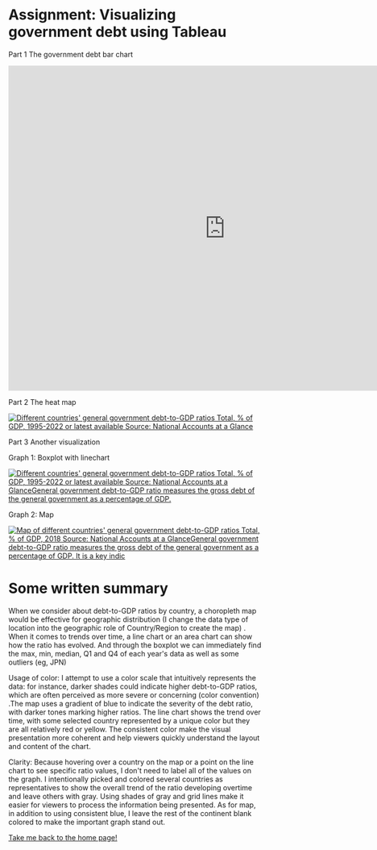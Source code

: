 # Assignment: Visualizing government debt using Tableau
Part 1 The government debt bar chart
<iframe src="https://data.oecd.org/chart/7knd" width="860" height="645" style="border: 0" mozallowfullscreen="true" webkitallowfullscreen="true" allowfullscreen="true"><a href="https://data.oecd.org/chart/7knd" target="_blank">OECD Chart: General government debt, Total, % of GDP, Annual, 2018</a></iframe>

Part 2 The heat map
<div class='tableauPlaceholder' id='viz1706587305716' style='position: relative'><noscript><a href='#'><img alt='Different countries&#39; general government debt-to-GDP ratios Total, % of GDP, 1995-2022 or latest available Source: National Accounts at a Glance ' src='https:&#47;&#47;public.tableau.com&#47;static&#47;images&#47;Bo&#47;Book1_17065634045110&#47;DifferentCountriesDebt-to-GDPRatios&#47;1_rss.png' style='border: none' /></a></noscript><object class='tableauViz'  style='display:none;'><param name='host_url' value='https%3A%2F%2Fpublic.tableau.com%2F' /> <param name='embed_code_version' value='3' /> <param name='site_root' value='' /><param name='name' value='Book1_17065634045110&#47;DifferentCountriesDebt-to-GDPRatios' /><param name='tabs' value='no' /><param name='toolbar' value='yes' /><param name='static_image' value='https:&#47;&#47;public.tableau.com&#47;static&#47;images&#47;Bo&#47;Book1_17065634045110&#47;DifferentCountriesDebt-to-GDPRatios&#47;1.png' /> <param name='animate_transition' value='yes' /><param name='display_static_image' value='yes' /><param name='display_spinner' value='yes' /><param name='display_overlay' value='yes' /><param name='display_count' value='yes' /><param name='language' value='en-US' /><param name='filter' value='publish=yes' /></object></div>
<script type='text/javascript'>
  var divElement = document.getElementById('viz1706587305716');
  var vizElement = divElement.getElementsByTagName('object')[0];
  vizElement.style.width='100%';vizElement.style.height=(divElement.offsetWidth*0.75)+'px';
  var scriptElement = document.createElement('script');
  scriptElement.src = 'https://public.tableau.com/javascripts/api/viz_v1.js';
  vizElement.parentNode.insertBefore(scriptElement, vizElement);
</script>

Part 3 Another visualization

Graph 1: Boxplot with linechart
<div class='tableauPlaceholder' id='viz1706588442794' style='position: relative'><noscript><a href='#'><img alt='Different countries&#39; general government debt-to-GDP ratios Total, % of GDP, 1995-2022 or latest available Source: National Accounts at a GlanceGeneral government debt-to-GDP ratio measures the gross debt of the general government as a percentage of GDP. ' src='https:&#47;&#47;public.tableau.com&#47;static&#47;images&#47;Bo&#47;Book2_17065478213190&#47;Sheet1&#47;1_rss.png' style='border: none' /></a></noscript><object class='tableauViz'  style='display:none;'><param name='host_url' value='https%3A%2F%2Fpublic.tableau.com%2F' /> <param name='embed_code_version' value='3' /> <param name='site_root' value='' /><param name='name' value='Book2_17065478213190&#47;Sheet1' /><param name='tabs' value='no' /><param name='toolbar' value='yes' /><param name='static_image' value='https:&#47;&#47;public.tableau.com&#47;static&#47;images&#47;Bo&#47;Book2_17065478213190&#47;Sheet1&#47;1.png' /> <param name='animate_transition' value='yes' /><param name='display_static_image' value='yes' /><param name='display_spinner' value='yes' /><param name='display_overlay' value='yes' /><param name='display_count' value='yes' /><param name='language' value='en-US' /><param name='filter' value='publish=yes' /></object></div>
<script type='text/javascript'>
  var divElement = document.getElementById('viz1706588442794');
  var vizElement = divElement.getElementsByTagName('object')[0];
  vizElement.style.width='100%';vizElement.style.height=(divElement.offsetWidth*0.75)+'px';
  var scriptElement = document.createElement('script');
  scriptElement.src = 'https://public.tableau.com/javascripts/api/viz_v1.js';
  vizElement.parentNode.insertBefore(scriptElement, vizElement);
</script>

Graph 2: Map
<div class='tableauPlaceholder' id='viz1706588376526' style='position: relative'><noscript><a href='#'><img alt='Map of different countries&#39; general government debt-to-GDP ratios Total, % of GDP, 2018 Source: National Accounts at a GlanceGeneral government debt-to-GDP ratio measures the gross debt of the general government as a percentage of GDP. It is a key indic ' src='https:&#47;&#47;public.tableau.com&#47;static&#47;images&#47;Bo&#47;Book2_17065478213190&#47;Sheet2&#47;1_rss.png' style='border: none' /></a></noscript><object class='tableauViz'  style='display:none;'><param name='host_url' value='https%3A%2F%2Fpublic.tableau.com%2F' /> <param name='embed_code_version' value='3' /> <param name='site_root' value='' /><param name='name' value='Book2_17065478213190&#47;Sheet2' /><param name='tabs' value='no' /><param name='toolbar' value='yes' /><param name='static_image' value='https:&#47;&#47;public.tableau.com&#47;static&#47;images&#47;Bo&#47;Book2_17065478213190&#47;Sheet2&#47;1.png' /> <param name='animate_transition' value='yes' /><param name='display_static_image' value='yes' /><param name='display_spinner' value='yes' /><param name='display_overlay' value='yes' /><param name='display_count' value='yes' /><param name='language' value='en-US' /><param name='filter' value='publish=yes' /></object></div>
<script type='text/javascript'>
  var divElement = document.getElementById('viz1706588376526');
  var vizElement = divElement.getElementsByTagName('object')[0];
  vizElement.style.width='100%';vizElement.style.height=(divElement.offsetWidth*0.75)+'px';
  var scriptElement = document.createElement('script');
  scriptElement.src = 'https://public.tableau.com/javascripts/api/viz_v1.js';
  vizElement.parentNode.insertBefore(scriptElement, vizElement);
</script>

# Some written summary
When we consider about debt-to-GDP ratios by country, a choropleth map would be effective for geographic distribution (I change the data type of location into the geographic role of Country/Region to create the map) . When it comes to trends over time, a line chart or an area chart can show how the ratio has evolved. And through the boxplot we can immediately find the max, min, median, Q1 and Q4 of each year's data as well as some outliers (eg, JPN) 

Usage of color: I attempt to use a color scale that intuitively represents the data: for instance, darker shades could indicate higher debt-to-GDP ratios, which are often perceived as more severe or concerning (color convention) .The map uses a gradient of blue to indicate the severity of the debt ratio, with darker tones marking higher ratios. The line chart shows the trend over time, with some selected country represented by a unique color but they are all relatively red or yellow. The consistent color make the visual presentation more coherent and help viewers quickly understand the layout and content of the chart.

Clarity: Because hovering over a country on the map or a point on the line chart to see specific ratio values, I don't need to label all of the values on the graph. I intentionally picked and colored several countries as representatives to show the overall trend of the ratio developing overtime and leave others with gray. Using shades of gray and grid lines make it easier for viewers to process the information being presented. As for map, in addition to using consistent blue, I leave the rest of the continent blank colored to make the important graph stand out.

[Take me back to the home page!](README.md)
